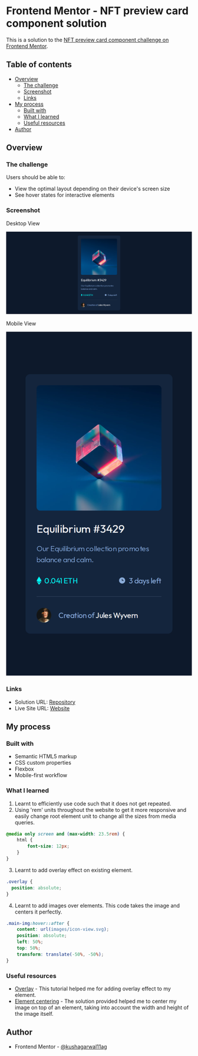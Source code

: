 # Frontend Mentor - NFT preview card component solution

This is a solution to the [NFT preview card component challenge on Frontend Mentor](https://www.frontendmentor.io/challenges/nft-preview-card-component-SbdUL_w0U).

## Table of contents

- [Overview](#overview)
  - [The challenge](#the-challenge)
  - [Screenshot](#screenshot)
  - [Links](#links)
- [My process](#my-process)
  - [Built with](#built-with)
  - [What I learned](#what-i-learned)
  - [Useful resources](#useful-resources)
- [Author](#author)

## Overview

### The challenge

Users should be able to:

- View the optimal layout depending on their device's screen size
- See hover states for interactive elements

### Screenshot

Desktop View

![Desktop](screenshot/desktop.png)

Mobile View

![Mobile](screenshot/mobile.png)

### Links

- Solution URL: [Repository](https://github.com/kushagarwal11ag/nft-preview)
- Live Site URL: [Website](https://kushagarwal11ag.github.io/nft-preview)

## My process

### Built with

- Semantic HTML5 markup
- CSS custom properties
- Flexbox
- Mobile-first workflow

### What I learned

1. Learnt to efficiently use code such that it does not get repeated.
2. Using 'rem' units throughout the website to get it more responsive and easily change root element unit to change all the sizes from media queries.
```css
@media only screen and (max-width: 23.5rem) {
	html {
		font-size: 12px;
	}
}
```
3. Learnt to add overlay effect on existing element.
```css
.overlay {
  position: absolute;
}
```
4. Learnt to add images over elements.
This code takes the image and centers it perfectly.
```css
.main-img:hover::after {
	content: url(images/icon-view.svg);
	position: absolute;
	left: 50%;
	top: 50%;
	transform: translate(-50%, -50%);
}
```

### Useful resources

- [Overlay](https://www.w3schools.com/howto/howto_css_image_overlay.asp) - This tutorial helped me for adding overlay effect to my element.
- [Element centering](https://stackoverflow.com/questions/1776915/how-can-i-center-an-absolutely-positioned-element-in-a-div) - The solution provided helped me to center my image on top of an element, taking into account the width and height of the image itself.

## Author

- Frontend Mentor - [@kushagarwal11ag](https://www.frontendmentor.io/profile/kushagarwal11ag)